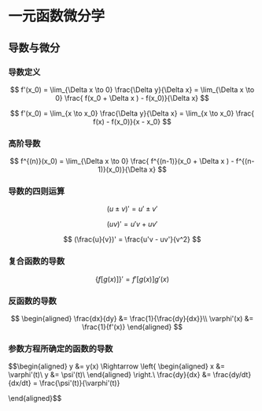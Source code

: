 # 一元函数微分学

[annotation]: <id> (302aa08f-5f08-48a1-8ae1-95c55e24e57d)
[annotation]: <status> (public)
[annotation]: <create_time> (2019-04-26 22:57:55)
[annotation]: <category> (数学理论)
[annotation]: <tags> (微积分)
[annotation]: <comments> (false)


<input class='mathjax align' value='left' type='hidden'/>

## 导数与微分

### 导数定义

$$
f'(x_0) = \lim_{\Delta x \to 0} \frac{\Delta y}{\Delta x} =  \lim_{\Delta x \to 0} \frac{ f(x_0 + \Delta x ) - f(x_0)}{\Delta x}
$$

$$
f'(x_0) = \lim_{x \to x_0} \frac{\Delta y}{\Delta x} =  \lim_{x \to x_0} \frac{ f(x) - f(x_0)}{x - x_0}
$$

### 高阶导数

$$
f^{(n)}(x_0) = \lim_{\Delta x \to 0} \frac{ f^{(n-1)}(x_0 + \Delta x ) - f^{(n-1)}(x_0)}{\Delta x}
$$

### 导数的四则运算

$$
(u \pm v)' = u' \pm v'
$$

$$
(uv)' = u'v + uv'
$$

$$
(\frac{u}{v})' = \frac{u'v - uv'}{v^2}
$$

### 复合函数的导数

$$
\{f[g(x)]\}' = f'[g(x)]g'(x)
$$

### 反函数的导数

$$
\begin{aligned}
\frac{dx}{dy} &= \frac{1}{\frac{dy}{dx}}\\
\varphi'(x) &= \frac{1}{f'(x)}
\end{aligned}
$$

### 参数方程所确定的函数的导数

$$\begin{aligned}
y &= y(x) \Rightarrow \left\{
\begin{aligned}
x &= \varphi'(t)\\
y &= \psi'(t)\\
\end{aligned}
\right.\\
\frac{dy}{dx} &= \frac{dy/dt}{dx/dt} = \frac{\psi'(t)}{\varphi'(t)} 

\end{aligned}$$